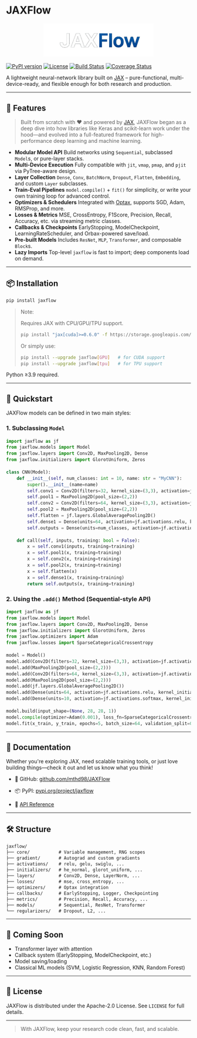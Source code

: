 # JAXFlow

<p align="center">
  <img src="jaxflow/resources/logo.png" alt="JAXFlow Logo" width="300"/>
</p>

[![PyPI version](https://img.shields.io/pypi/v/jaxflow)](https://pypi.org/project/jaxflow/)
[![License](https://img.shields.io/pypi/l/jaxflow)](https://github.com/mthd98/JAXFlow/blob/main/LICENSE)
[![Build Status](https://img.shields.io/github/actions/workflow/status/mthd98/JAXFlow/ci.yml?branch=main)](https://github.com/mthd98/JAXFlow/actions)
[![Coverage Status](https://img.shields.io/codecov/c/github/mthd98/JAXFlow)](https://codecov.io/gh/mthd98/JAXFlow)

A lightweight neural-network library built on [JAX](https://github.com/google/jax)
– pure-functional, multi-device-ready, and flexible enough for both research and production.

---

## 🚀 Features

> Built from scratch with ❤️ and powered by [JAX](https://github.com/google/jax), JAXFlow began as a deep dive into how libraries like Keras and scikit-learn work under the hood—and evolved into a full-featured framework for high-performance deep learning and machine learning.

* **Modular Model API**
  Build networks using `Sequential`, subclassed `Model`s, or pure-layer stacks.
* **Multi-Device Execution**
  Fully compatible with `jit`, `vmap`, `pmap`, and `pjit` via PyTree-aware design.
* **Layer Collection**
  `Dense`, `Conv`, `BatchNorm`, `Dropout`, `Flatten`, `Embedding`, and custom `Layer` subclasses.
* **Train-Eval Pipelines**
  `model.compile()` + `fit()` for simplicity, or write your own training loop for advanced control.
* **Optimizers & Schedulers**
  Integrated with [Optax](https://github.com/deepmind/optax), supports SGD, Adam, RMSProp, and more.
* **Losses & Metrics**
  MSE, CrossEntropy, F1Score, Precision, Recall, Accuracy, etc. via streaming metric classes.
* **Callbacks & Checkpoints**
  EarlyStopping, ModelCheckpoint, LearningRateScheduler, and Orbax-powered save/load.
* **Pre-built Models**
  Includes `ResNet`, `MLP`, `Transformer`, and composable `Block`s.
* **Lazy Imports**
  Top-level `jaxflow` is fast to import; deep components load on demand.

---

## 📦 Installation

```bash
pip install jaxflow
```

> Note:
>
> Requires JAX with CPU/GPU/TPU support.
>
> ```bash
> pip install "jax[cuda]>=0.6.0" -f https://storage.googleapis.com/jax-releases/jax_cuda_releases.html
> ```
>
> Or simply use:
>
> ```bash
> pip install --upgrade jaxflow[GPU]   # for CUDA support
> pip install --upgrade jaxflow[tpu]   # for TPU support
> ```

Python ≥3.9 required.

---

## 🎉 Quickstart

JAXFlow models can be defined in two main styles:

### 1. Subclassing `Model`

```python
import jaxflow as jf
from jaxflow.models import Model
from jaxflow.layers import Conv2D, MaxPooling2D, Dense
from jaxflow.initializers import GlorotUniform, Zeros

class CNN(Model):
    def __init__(self, num_classes: int = 10, name: str = "MyCNN"):
        super().__init__(name=name)
        self.conv1 = Conv2D(filters=32, kernel_size=(3,3), activation=jf.activations.relu, kernel_initializer=GlorotUniform, bias_initializer=Zeros, padding='SAME')
        self.pool1 = MaxPooling2D(pool_size=(2,2))
        self.conv2 = Conv2D(filters=64, kernel_size=(3,3), activation=jf.activations.relu, kernel_initializer=GlorotUniform, bias_initializer=Zeros, padding='SAME')
        self.pool2 = MaxPooling2D(pool_size=(2,2))
        self.flatten = jf.layers.GlobalAveragePooling2D()
        self.dense1 = Dense(units=64, activation=jf.activations.relu, kernel_initializer=GlorotUniform, bias_initializer=Zeros)
        self.outputs = Dense(units=num_classes, activation=jf.activations.softmax, kernel_initializer=GlorotUniform, bias_initializer=Zeros)

    def call(self, inputs, training: bool = False):
        x = self.conv1(inputs, training=training)
        x = self.pool1(x, training=training)
        x = self.conv2(x, training=training)
        x = self.pool2(x, training=training)
        x = self.flatten(x)
        x = self.dense1(x, training=training)
        return self.outputs(x, training=training)
```

### 2. Using the `.add()` Method (Sequential-style API)

```python
import jaxflow as jf
from jaxflow.models import Model
from jaxflow.layers import Conv2D, MaxPooling2D, Dense
from jaxflow.initializers import GlorotUniform, Zeros
from jaxflow.optimizers import Adam
from jaxflow.losses import SparseCategoricalCrossentropy

model = Model()
model.add(Conv2D(filters=32, kernel_size=(3,3), activation=jf.activations.relu, kernel_initializer=GlorotUniform, bias_initializer=Zeros, padding='SAME'))
model.add(MaxPooling2D(pool_size=(2,2)))
model.add(Conv2D(filters=64, kernel_size=(3,3), activation=jf.activations.relu, kernel_initializer=GlorotUniform, bias_initializer=Zeros, padding='SAME'))
model.add(MaxPooling2D(pool_size=(2,2)))
model.add(jf.layers.GlobalAveragePooling2D())
model.add(Dense(units=64, activation=jf.activations.relu, kernel_initializer=GlorotUniform, bias_initializer=Zeros))
model.add(Dense(units=10, activation=jf.activations.softmax, kernel_initializer=GlorotUniform, bias_initializer=Zeros))

model.build(input_shape=(None, 28, 28, 1))
model.compile(optimizer=Adam(0.001), loss_fn=SparseCategoricalCrossentropy())
model.fit(x_train, y_train, epochs=5, batch_size=64, validation_split=0.1)
```

---

## 📖 Documentation

Whether you're exploring JAX, need scalable training tools, or just love building things—check it out and let us know what you think!

* 🔗 GitHub: [github.com/mthd98/JAXFlow](https://github.com/mthd98/JAXFlow)

* 📦 PyPI: [pypi.org/project/jaxflow](https://pypi.org/project/jaxflow/)

* 📘 [API Reference](https://mthd98.github.io/JAXFlow/)


---

## 🛠️ Structure

```
jaxflow/
├── core/           # Variable management, RNG scopes
├── gradient/       # Autograd and custom gradients
├── activations/    # relu, gelu, swiglu, ...
├── initializers/   # he_normal, glorot_uniform, ...
├── layers/         # Conv2D, Dense, LayerNorm, ...
├── losses/         # mse, cross_entropy, ...
├── optimizers/     # Optax integration
├── callbacks/      # EarlyStopping, Logger, Checkpointing
├── metrics/        # Precision, Recall, Accuracy, ...
├── models/         # Sequential, ResNet, Transformer
└── regularizers/   # Dropout, L2, ...
```

---

## 🚧 Coming Soon

* Transformer layer with attention
* Callback system (EarlyStopping, ModelCheckpoint, etc.)
* Model saving/loading
* Classical ML models (SVM, Logistic Regression, KNN, Random Forest)
---

## 📄 License

JAXFlow is distributed under the Apache-2.0 License. See `LICENSE` for full details.

---

> With JAXFlow, keep your research code clean, fast, and scalable.
